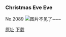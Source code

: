 ### Christmas Eve Eve
No.2089
![图片不见了~~~](https://imgs.xkcd.com/comics/christmas_eve_eve.png)

[原址](https://xkcd.com//2089) [下载](https://imgs.xkcd.com/comics/christmas_eve_eve.png)

